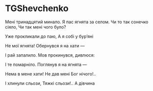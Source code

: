 # TGShevchenko

Мені тринадцятий минало.
Я пас ягнята за селом.
Чи то так сонечко сіяло,
Чи так мені чого було?


Уже прокликали до паю,
А я собі у бур’яні

Не мої ягнята!
Обернувся я на хати —

І рай запалило.
Мов прокинувся, дивлюся:

І те помарніло.
Поглянув я на ягнята —


Нема в мене хати!
Не дав мені Бог нічого!..

І хлинули сльози,
Тяжкі сльози!.. А дівчина